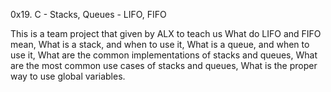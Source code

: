 0x19. C - Stacks, Queues - LIFO, FIFO

This is a team project that given by ALX to teach us What do LIFO and FIFO mean, What is a stack, and when to use it, What is a queue, and when to use it, What are the common implementations of stacks and queues, What are the most common use cases of stacks and queues, What is the proper way to use global variables.
